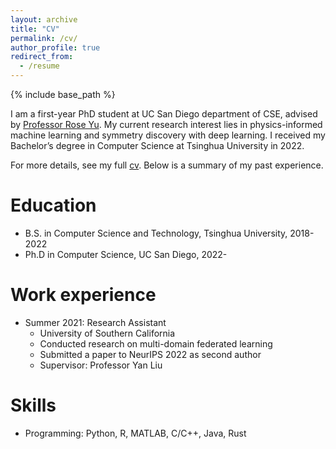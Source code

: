 ```yaml
---
layout: archive
title: "CV"
permalink: /cv/
author_profile: true
redirect_from:
  - /resume
---
```


{% include base_path %}

I am a first-year PhD student at UC San Diego department of CSE, advised by [Professor Rose Yu](https://roseyu.com/). My current research interest lies in physics-informed machine learning and symmetry discovery with deep learning. I received my Bachelor’s degree in Computer Science at Tsinghua University in 2022.

For more details, see my full [cv](https://drive.google.com/file/d/1q44W4cmTPSJ-un6kSR47AQAZX7uVgNTa/view?usp=share_link). Below is a summary of my past experience.

Education
======
* B.S. in Computer Science and Technology, Tsinghua University, 2018-2022
* Ph.D in Computer Science, UC San Diego, 2022-

Work experience
======
* Summer 2021: Research Assistant
  * University of Southern California
  * Conducted research on multi-domain federated learning
  * Submitted a paper to NeurIPS 2022 as second author
  * Supervisor: Professor Yan Liu

<!-- * Fall 2015: Research Assistant
  * Github University
  * Duties included: Merging pull requests
  * Supervisor: Professor Hub -->
  
Skills
======
* Programming: Python, R, MATLAB, C/C++, Java, Rust

<!-- Publications
======
  <ul>{% for post in site.publications %}
    {% include archive-single-cv.html %}
  {% endfor %}</ul>
  
Talks
======
  <ul>{% for post in site.talks %}
    {% include archive-single-talk-cv.html %}
  {% endfor %}</ul>
  
Teaching
======
  <ul>{% for post in site.teaching %}
    {% include archive-single-cv.html %}
  {% endfor %}</ul>
  
Service and leadership
======
* Currently signed in to 43 different slack teams -->
